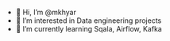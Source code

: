 - 👋 Hi, I’m @mkhyar
- 👀 I’m interested in Data engineering projects
- 🌱 I’m currently learning Sqala, Airflow, Kafka


